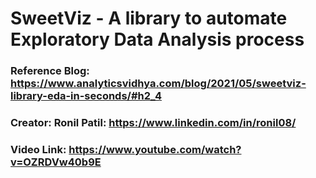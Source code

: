 # SweetViz - A library to automate Exploratory Data Analysis process

### Reference Blog: https://www.analyticsvidhya.com/blog/2021/05/sweetviz-library-eda-in-seconds/#h2_4
### Creator: Ronil Patil: https://www.linkedin.com/in/ronil08/
### Video Link: https://www.youtube.com/watch?v=OZRDVw40b9E
